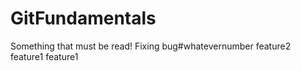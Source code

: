 # GitFundamentals
Something that must be read!
Fixing bug#whatevernumber
feature2
feature1
feature1
